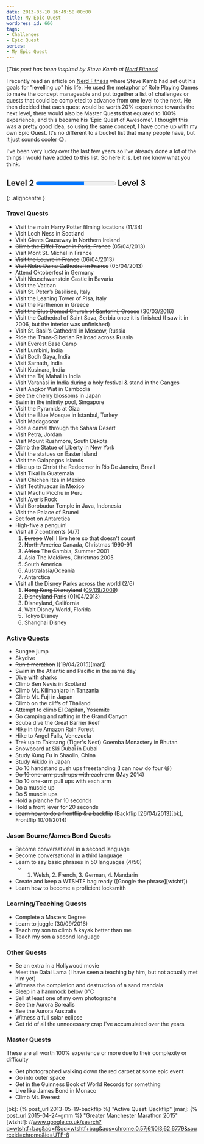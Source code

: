 ```yaml
---
date: 2013-03-10 16:49:58+00:00
title: My Epic Quest
wordpress_id: 666
tags:
- Challenges
- Epic Quest
series:
- My Epic Quest
---
```


(_This post has been inspired by Steve Kamb at [Nerd Fitness][eq]_)

I recently read an article on [Nerd Fitness][eq] where
Steve Kamb had set out his goals for "levelling up" his life. He used the metaphor of Role Playing
Games to make the concept manageable and put together a list of challenges or quests that could be
completed to advance from one level to the next. He then decided that each quest would be worth 20%
experience towards the next level, there would also be Master Quests that equated to 100% experience,
and this became his 'Epic Quest of Awesome'. I thought this was a pretty good idea, so using the
same concept, I have come up with my own Epic Quest. It's no different to a bucket list that many
people have, but it just sounds cooler :wink:.

I've been very lucky over the last few years so I've already done a lot of the things I would have
added to this list. So here it is. Let me know what you think.

## Level 2 <progress value="60" max="100"></progress> Level 3
{: .aligncentre }

### Travel Quests
	
  * Visit the main Harry Potter filming locations (11/34)
  * Visit Loch Ness in Scotland	
  * Visit Giants Causeway in Northern Ireland	
  * <del>Climb the Eiffel Tower in Paris, France</del> (05/04/2013)	
  * Visit Mont St. Michel in France
  * <del>Visit the Louvre in France</del> (06/04/2013)
  * <del>Visit Notre Dame Cathedral in France</del> (05/04/2013)
  * Attend Oktoberfest in Germany
  * Visit Neuschwanstein Castle in Bavaria
  * Visit the Vatican
  * Visit St. Peter’s Basilisca, Italy
  * Visit the Leaning Tower of Pisa, Italy
  * Visit the Parthenon in Greece
  * <del>Visit the Blue Domed Church of Santorini, Greece</del> (30/03/2016)
  * Visit the Cathedral of Saint Sava, Serbia once it is finished (I saw it in 2006, but the interior was unfinished)
  * Visit St. Basil’s Cathedral in Moscow, Russia
  * Ride the Trans-Siberian Railroad across Russia
  * Visit Everest Base Camp
  * Visit Lumbini, India
  * Visit Bodh Gaya, India
  * Visit Sarnath, India
  * Visit Kusinara, India
  * Visit the Taj Mahal in India
  * Visit Varanasi in India during a holy festival & stand in the Ganges
  * Visit Angkor Wat in Cambodia
  * See the cherry blossoms in Japan
  * Swim in the infinity pool, Singapore
  * Visit the Pyramids at Giza
  * Visit the Blue Mosque in Istanbul, Turkey
  * Visit Madagascar
  * Ride a camel through the Sahara Desert
  * Visit Petra, Jordan
  * Visit Mount Rushmore, South Dakota
  * Climb the Statue of Liberty in New York
  * Visit the statues on Easter Island
  * Visit the Galapagos Islands
  * Hike up to Christ the Redeemer in Rio De Janeiro, Brazil
  * Visit Tikal in Guatemala
  * Visit Chichen Itza in Mexico
  * Visit Teotihuacan in Mexico
  * Visit Machu Picchu in Peru
  * Visit Ayer’s Rock
  * Visit Borobudur Temple in Java, Indonesia
  * Visit the Palace of Brunei
  * Set foot on Antarctica
  * High-five a penguin!
  * Visit all 7 continents (4/7)
      1. <del>Europe</del> Well I live here so that doesn't count
      2. <del>North America</del> Canada, Christmas 1990-91
      3. <del>Africa</del> The Gambia, Summer 2001
      4. <del>Asia</del> The Maldives, Christmas 2005
      5. South America
      6. Australasia/Oceania
      7. Antarctica
  * Visit all the Disney Parks across the world (2/6)
      1. <del>Hong Kong Disneyland</del> ([09/09/2009][hk])
      2. <del>Disneyland Paris</del> (01/04/2013)
      3. Disneyland, California
      4. Walt Disney World, Florida
      5. Tokyo Disney
      6. Shanghai Disney
      

### Active Quests

  * Bungee jump
  * Skydive
  * <del>Run a marathon</del> ([19/04/2015][mar])
  * Swim in the Atlantic and Pacific in the same day
  * Dive with sharks
  * Climb Ben Nevis in Scotland
  * Climb Mt. Kilimanjaro in Tanzania
  * Climb Mt. Fuji in Japan
  * Climb on the cliffs of Thailand
  * Attempt to climb El Capitan, Yosemite
  * Go camping and rafting in the Grand Canyon
  * Scuba dive the Great Barrier Reef
  * Hike in the Amazon Rain Forest
  * Hike to Angel Falls, Venezuela
  * Trek up to Taktsang (Tiger's Nest) Goemba Monastery in Bhutan
  * Snowboard at Ski Dubai in Dubai
  * Study Kung Fu in Shaolin, China
  * Study Aikido in Japan
  * Do 10 handstand push ups freestanding (I can now do four :smiley:)
  * <del>Do 10 one-arm push ups with each arm</del> (May 2014)
  * Do 10 one-arm pull ups with each arm
  * Do a muscle up
  * Do 5 muscle ups
  * Hold a planche for 10 seconds
  * Hold a front lever for 20 seconds
  * <del>Learn how to do a frontflip &amp; a backflip</del> (Backflip [26/04/2013][bk], Frontflip 10/01/2014)

### Jason Bourne/James Bond Quests

  * Become conversational in a second language
  * Become conversational in a third language
  * Learn to say basic phrases in 50 languages (4/50)
    * 1. Welsh, 2. French, 3. German, 4. Mandarin
  * Create and keep a WTSHTF bag ready ([Google the phrase][wtshtf])
  * Learn how to become a proficient locksmith

### Learning/Teaching Quests

  * Complete a Masters Degree
  * <del>Learn to juggle</del> (30/09/2016)
  * Teach my son to climb & kayak better than me
  * Teach my son a second language

### Other Quests

  * Be an extra in a Hollywood movie
  * Meet the Dalai Lama (I have seen a teaching by him, but not actually met him yet)
  * Witness the completion and destruction of a sand mandala
  * Sleep in a hammock below 0°C
  * Sell at least one of my own photographs
  * See the Aurora Borealis
  * See the Aurora Australis
  * Witness a full solar eclipse
  * Get rid of all the unnecessary crap I've accumulated over the years

### Master Quests

These are all worth 100% experience or more due to their complexity or difficulty

  * Get photographed walking down the red carpet at some epic event
  * Go into outer space
  * Get in the Guinness Book of World Records for something
  * Live like James Bond in Monaco
  * Climb Mt. Everest

[eq]: //www.nerdfitness.com/blog/epic-quest/
[hk]: //travel.perry-online.me.uk/china/hong-kong/china-2009/disneyland/ "Disneyland!!!! :-) :-)"
[bk]: {% post_url 2013-05-19-backflip %} "Active Quest: Backflip"
[mar]: {% post_url 2015-04-24-gmm %} "Greater Manchester Marathon 2015"
[wtshtf]: //www.google.co.uk/search?q=wtshtf+bag&aq=f&oq=wtshtf+bag&aqs=chrome.0.57j61j0l3j62.6779&sourceid=chrome&ie=UTF-8 